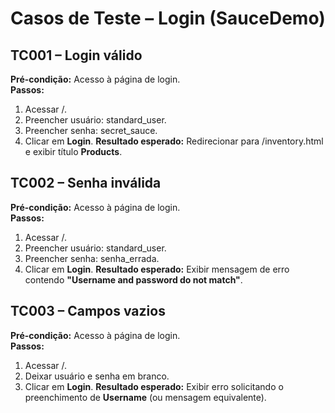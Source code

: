 ﻿# Casos de Teste – Login (SauceDemo)

## TC001 – Login válido
**Pré-condição:** Acesso à página de login.  
**Passos:**
1. Acessar /.
2. Preencher usuário: standard_user.
3. Preencher senha: secret_sauce.
4. Clicar em **Login**.
**Resultado esperado:** Redirecionar para /inventory.html e exibir título **Products**.

## TC002 – Senha inválida
**Pré-condição:** Acesso à página de login.  
**Passos:**
1. Acessar /.
2. Preencher usuário: standard_user.
3. Preencher senha: senha_errada.
4. Clicar em **Login**.
**Resultado esperado:** Exibir mensagem de erro contendo **"Username and password do not match"**.

## TC003 – Campos vazios
**Pré-condição:** Acesso à página de login.  
**Passos:**
1. Acessar /.
2. Deixar usuário e senha em branco.
3. Clicar em **Login**.
**Resultado esperado:** Exibir erro solicitando o preenchimento de **Username** (ou mensagem equivalente).

